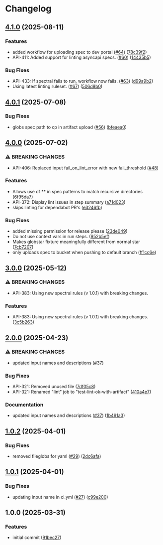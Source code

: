 # Changelog


## [4.1.0](https://github.com/entur/gha-api/compare/v4.0.1...v4.1.0) (2025-08-11)


### Features

* added workflow for uploading spec to dev portal ([#64](https://github.com/entur/gha-api/issues/64)) ([78c39f2](https://github.com/entur/gha-api/commit/78c39f2119f030ce862087f64ac6513766f4e7f5))
* API-411: Added support for linting asyncapi specs.  ([#60](https://github.com/entur/gha-api/issues/60)) ([14435b5](https://github.com/entur/gha-api/commit/14435b546188acad8e5b3b97ea86fb5932b7a22c))


### Bug Fixes

* API-433: If spectral fails to run, workflow now fails.  ([#63](https://github.com/entur/gha-api/issues/63)) ([d99a9b2](https://github.com/entur/gha-api/commit/d99a9b2346dc310ce2372231c41e6bb102422856))
* Using latest linting ruleset. ([#67](https://github.com/entur/gha-api/issues/67)) ([506d8b0](https://github.com/entur/gha-api/commit/506d8b0c30e683a4bf5628fd80aa50026f53c36e))

## [4.0.1](https://github.com/entur/gha-api/compare/v4.0.0...v4.0.1) (2025-07-08)


### Bug Fixes

* globs spec path to cp in artifact upload ([#56](https://github.com/entur/gha-api/issues/56)) ([bfeaea0](https://github.com/entur/gha-api/commit/bfeaea0f712363621c7913441289e29e76e469d0))

## [4.0.0](https://github.com/entur/gha-api/compare/v3.0.0...v4.0.0) (2025-07-02)


### ⚠ BREAKING CHANGES

* API-406: Replaced input fail_on_lint_error with new fail_threshold  ([#48](https://github.com/entur/gha-api/issues/48))

### Features

* Allows use of ** in spec patterns to match recursive directories ([6f95da7](https://github.com/entur/gha-api/commit/6f95da7ad7917373752cbaef811e6a662dfe3954))
* API-372: Display lint issues in step summary ([a71d023](https://github.com/entur/gha-api/commit/a71d0237de03fde4479c53c2c92862617b7e23e4))
* skips linting for dependabot PR's ([e3246fb](https://github.com/entur/gha-api/commit/e3246fb1e502ff814d403236d636a7f9b98e4473))


### Bug Fixes

* added missing permission for release please ([23de049](https://github.com/entur/gha-api/commit/23de049b6613b6c3320257688585752a4771439e))
* Do not use context vars in run steps. ([952b5ef](https://github.com/entur/gha-api/commit/952b5ef0e141bbed6f6dabcf2570545ad2102e25))
* Makes globstar fixture meaningfully different from normal star ([7cb7207](https://github.com/entur/gha-api/commit/7cb72075aac6317af445ba6d722123a3c89b5ca1))
* only uploads spec to bucket when pushing to default branch ([ff1cc6e](https://github.com/entur/gha-api/commit/ff1cc6e2efcc14ae134eaad6c08564e6478802e2))


## [3.0.0](https://github.com/entur/gha-api/compare/v2.0.0...v3.0.0) (2025-05-12)


### ⚠ BREAKING CHANGES

* API-383: Using new spectral rules (v 1.0.1) with breaking changes.

### Features

* API-383: Using new spectral rules (v 1.0.1) with breaking changes. ([3c5b263](https://github.com/entur/gha-api/commit/3c5b263508d37defced90184a1f091e08677c9c6))

## [2.0.0](https://github.com/entur/gha-api/compare/v1.0.2...v2.0.0) (2025-04-23)

### ⚠ BREAKING CHANGES

* updated input names and descriptions ([#37](https://github.com/entur/gha-api/issues/37))

### Bug Fixes

* API-321: Removed unused file ([7df05c8](https://github.com/entur/gha-api/commit/7df05c878d3794ab1de57a3591506f97a41e7f3e))
* API-321: Renamed "lint" job to "test-lint-ok-with-artifact" ([410a4e7](https://github.com/entur/gha-api/commit/410a4e731c143f66574d2ee5aaecf4f571bfcc41))

### Documentation

* updated input names and descriptions ([#37](https://github.com/entur/gha-api/issues/37)) ([1b491a3](https://github.com/entur/gha-api/commit/1b491a3af7b950eb1bb4a942abb0e364b1ecaa86))

## [1.0.2](https://github.com/entur/gha-api/compare/v1.0.1...v1.0.2) (2025-04-01)


### Bug Fixes

* removed fileglobs for yaml ([#29](https://github.com/entur/gha-api/issues/29)) ([2dc6afa](https://github.com/entur/gha-api/commit/2dc6afa017788b4a1f6e554a7f8041b13b1d6c56))

## [1.0.1](https://github.com/entur/gha-api/compare/v1.0.0...v1.0.1) (2025-04-01)


### Bug Fixes

* updating input name in ci.yml ([#27](https://github.com/entur/gha-api/issues/27)) ([c99e200](https://github.com/entur/gha-api/commit/c99e2003bab3f1d1e35c8908f66f4e81931a4b9c))

## 1.0.0 (2025-03-31)


### Features

* initial commit ([91bec27](https://github.com/entur/gha-api/commit/91bec27bb47ca0dbfb8a985802bbbec6e9a22697))
